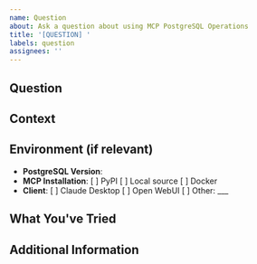 ```yaml
---
name: Question
about: Ask a question about using MCP PostgreSQL Operations
title: '[QUESTION] '
labels: question
assignees: ''
---
```


## Question
<!-- Ask your question clearly and concisely -->

## Context
<!-- Provide context about what you're trying to accomplish -->

## Environment (if relevant)
- **PostgreSQL Version**: 
- **MCP Installation**: [ ] PyPI [ ] Local source [ ] Docker
- **Client**: [ ] Claude Desktop [ ] Open WebUI [ ] Other: ___

## What You've Tried
<!-- Describe what you've already attempted -->

## Additional Information
<!-- Any other details that might help us answer your question -->
